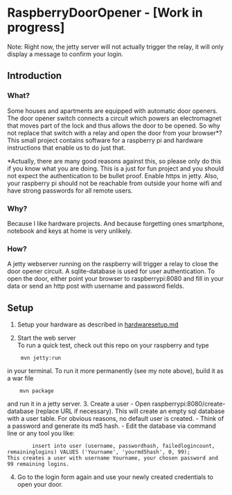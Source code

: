 # RaspberryDoorOpener - [Work in progress]

Note: Right now, the jetty server will not actually trigger the relay, it will only display a message to confirm your login.

## Introduction
### What?
Some houses and apartments are equipped with automatic door openers. The door opener switch connects a circuit which powers
an electromagnet that moves part of the lock and thus allows the door to be opened.
So why not replace that switch with a relay and open the door from your browser*?
This small project contains software for a raspberry pi and hardware instructions that enable us to do just that. 

*Actually, there are many good reasons against this, so please only do this if you know what you are doing. This is a just for fun project and you should not expect the authentication to be bullet proof. Enable https in jetty. Also, your raspberry pi should not be reachable from outside your home wifi and have strong passwords for all remote users.

### Why?
Because I like hardware projects. And because forgetting ones smartphone, notebook and keys at home is very unlikely.

### How?
A jetty webserver running on the raspberry will trigger a relay to close the door opener circuit.
A sqlite-database is used for user authentication. To open the door, either point your browser to raspberrypi:8080 and fill in your data or send an http post with username and password fields.

## Setup
1. Setup your hardware as described in [hardwaresetup.md](https://github.com/retterdesapok/RaspberryDoorOpener/blob/master/hardwaresetup.md "hardwaresetup.md")
2. Start the web server  
To run a quick test, check out this repo on your raspberry and type 

        mvn jetty:run
in your terminal.
To run it more permanently (see my note above), build it as a war file 
        
        mvn package
and run it in a jetty server.
3. Create a user
    - Open raspberrypi:8080/create-database (replace URL if necessary). This will create an empty sql database with a user table. For obvious reasons, no default user is created.
    - Think of a password and generate its md5 hash.
    - Edit the database via command line or any tool you like:
    
            insert into user (username, passwordhash, failedlogincount, remaininglogins) VALUES ('Yourname', 'yourmd5hash', 0, 99);
    This creates a user with username Yourname, your chosen password and 99 remaining logins.
4. Go to the login form again and use your newly created credentials to open your door.
